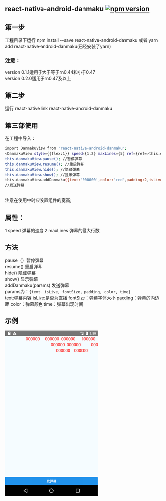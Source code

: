 ## react-native-android-danmaku [![npm version](https://badge.fury.io/js/react-native-android-danmaku.svg)](https://badge.fury.io/js/react-native-android-danmaku)
## 第一步
工程目录下运行 npm install --save react-native-android-danmaku 或者 yarn add react-native-android-danmaku(已经安装了yarn)

### 注意：
version 0.1.1适用于大于等于rn0.44和小于0.47<br/>
version 0.2.0适用于rn0.47及以上
## 第二步
运行 react-native link react-native-android-danmaku
## 第三部使用
在工程中导入：
```bash
import DanmakuView from 'react-native-android-danmaku';
<DanmakuView style={{flex:1}} speed={1.2} maxLines={5} ref={ref=>this.danmaView=ref}/>
this.danmakuView.pause(); //暂停弹幕
this.danmakuView.resume(); //重启弹幕
this.danmakuView.hide(); //隐藏弹幕
this.danmakuView.show(); //显示弹幕
this.danmakuView.addDanmaku({text:'000000',color:'red',padding:2,isLive:true,time:2000,fontSize:36})
//发送弹幕
```
<br/>
注意在使用中时应设置组件的宽高;

## 属性：
1 speed 弹幕的速度
2 maxLines 弹幕的最大行数
## 方法
pause（）暂停弹幕<br/>
resume() 重启弹幕<br/>
hide() 隐藏弹幕<br/>
show() 显示弹幕<br/>
addDanmaku(params) 发送弹幕
<br/>
params为：`{text,
isLive,
fontSize,
padding,
color,
time}`<br/>
text:弹幕内容
isLive:是否为直播
fontSize：弹幕字体大小
padding：弹幕的内边距
color：弹幕颜色
time：弹幕出现时间
## 示例
<!--![image](https://github.com/2534290808/react-native-android-danmaku/blob/master/images/Screenshot_1513176625.png)-->
<img src="https://github.com/2534290808/react-native-android-danmaku/blob/master/images/Screenshot_1513176625.png" width = "300"  alt="图片名称" align=center />
